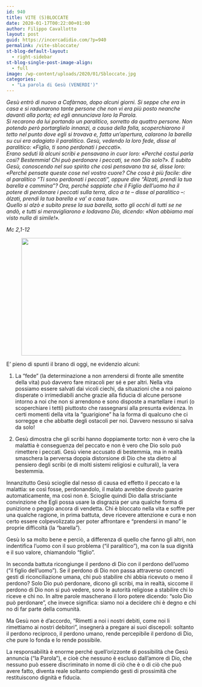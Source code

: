 ```yaml
---
id: 940
title: VITE (S)BLOCCATE
date: 2020-01-17T00:22:00+01:00
author: Filippo Cavallotto
layout: post
guid: https://incercadidio.com/?p=940
permalink: /vite-sbloccate/
st-blog-default-layout:
  - right-sidebar
st-blog-single-post-image-align:
  - full
image: /wp-content/uploads/2020/01/Sbloccate.jpg
categories:
  - "La parola di Gesù (VENERDI')"
---
```

_Gesù entrò di nuovo a Cafàrnao, dopo alcuni giorni. Si seppe che era in casa e si radunarono tante persone che non vi era più posto neanche davanti alla porta; ed egli annunciava loro la Parola.  
Si recarono da lui portando un paralitico, sorretto da quattro persone. Non potendo però portarglielo innanzi, a causa della folla, scoperchiarono il tetto nel punto dove egli si trovava e, fatta un&#8217;apertura, calarono la barella su cui era adagiato il paralitico. Gesù, vedendo la loro fede, disse al paralitico: «Figlio, ti sono perdonati i peccati».  
Erano seduti là alcuni scribi e pensavano in cuor loro: «Perché costui parla così? Bestemmia! Chi può perdonare i peccati, se non Dio solo?». E subito Gesù, conoscendo nel suo spirito che così pensavano tra sé, disse loro: «Perché pensate queste cose nel vostro cuore? Che cosa è più facile: dire al paralitico &#8220;Ti sono perdonati i peccati&#8221;, oppure dire &#8220;Àlzati, prendi la tua barella e cammina&#8221;? Ora, perché sappiate che il Figlio dell&#8217;uomo ha il potere di perdonare i peccati sulla terra, dico a te &#8211; disse al paralitico –: àlzati, prendi la tua barella e va&#8217; a casa tua».  
Quello si alzò e subito prese la sua barella, sotto gli occhi di tutti se ne andò, e tutti si meravigliarono e lodavano Dio, dicendo: «Non abbiamo mai visto nulla di simile!»._

<p class="has-text-align-right">
  <em>Mc 2,1-12</em>
</p><figure class="wp-block-image size-large is-resized">

<img src="https://incercadidio.com/wp-content/uploads/2020/01/Mani1.jpg" alt="" class="wp-image-942" width="587" height="311" srcset="https://incercadidio.com/wp-content/uploads/2020/01/Mani1.jpg 410w, https://incercadidio.com/wp-content/uploads/2020/01/Mani1-300x159.jpg 300w" sizes="(max-width: 587px) 100vw, 587px" /> </figure> 

E’ pieno di spunti il brano di oggi, ne evidenzio alcuni:

1) La “fede” (la determinazione a non arrendersi di fronte alle smentite della vita) può davvero fare miracoli per sé e per altri. Nella vita possiamo essere salvati dai vicoli ciechi, da situazioni che a noi paiono disperate o irrimediabili anche grazie alla fiducia di alcune persone intorno a noi che non si arrendono e sono disposte a martellare i muri (o scoperchiare i tetti) piuttosto che rassegnarsi alla presunta evidenza. In certi momenti della vita la “guarigione” ha la forma di qualcuno che ci sorregge e che abbatte degli ostacoli per noi. Davvero nessuno si salva da solo!

2) Gesù dimostra che gli scribi hanno doppiamente torto: non è vero che la malattia è conseguenza del peccato e non è vero che Dio solo può rimettere i peccati. Gesù viene accusato di bestemmia, ma in realtà smaschera la perversa doppia distorsione di Dio che sta dietro al pensiero degli scribi (e di molti sistemi religiosi e culturali), la vera bestemmia. 

Innanzitutto Gesù scioglie dal nesso di causa ed effetto il peccato e la malattia: se così fosse, perdonandolo, il malato avrebbe dovuto guarire automaticamente, ma così non è. Scioglie quindi Dio dalla strisciante convinzione che Egli possa usare la disgrazia per una qualche forma di punizione o peggio ancora di vendetta. Chi è bloccato nella vita e soffre per una qualche ragione, in prima battuta, deve ricevere attenzione e cura e non certo essere colpevolizzato per poter affrontare e “prendersi in mano” le proprie difficoltà (la “barella”).

Gesù lo sa molto bene e perciò, a differenza di quello che fanno gli altri, non indentifica l’uomo con il suo problema (“il paralitico”), ma con la sua dignità e il suo valore, chiamandolo “figlio”.

In seconda battuta ricongiunge il perdono di Dio con il perdono dell’uomo (“il figlio dell’uomo”). Se il perdono di Dio non passa attraverso concreti gesti di riconciliazione umana, chi può stabilire chi abbia ricevuto o meno il perdono? Solo Dio può perdonare, dicono gli scribi, ma in realtà, siccome il perdono di Dio non si può vedere, sono le autorità religiose a stabilire chi lo riceve e chi no. In altre parole mascherano il loro potere dicendo: “solo Dio può perdonare”, che invece significa: siamo noi a decidere chi è degno e chi no di far parte della comunità.

Ma Gesù non è d’accordo, “Rimetti a noi i nostri debiti, come noi li rimettiamo ai nostri debitori”, insegnerà a pregare ai suoi discepoli: soltanto il perdono reciproco, il perdono umano, rende percepibile il perdono di Dio, che pure lo fonda e lo rende possibile.

La responsabilità è enorme perché quell’orizzonte di possibilità che Gesù annuncia (“la Parola”), e cioè che nessuno è escluso dall’amore di Dio, che nessuno può essere discriminato in nome di ciò che è o di ciò che può avere fatto, diventa reale soltanto compiendo gesti di prossimità che restituiscono dignità e fiducia.&nbsp; &nbsp;&nbsp;